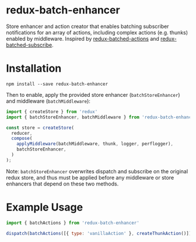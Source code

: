 # redux-batch-enhancer
Store enhancer and action creator that enables batching subscriber notifications for an array of actions, including complex actions (e.g. thunks) enabled by middleware. Inspired by [redux-batched-actions](https://github.com/tshelburne/redux-batched-actions) and [redux-batched-subscribe](https://github.com/tappleby/redux-batched-subscribe).

# Installation
```
npm install --save redux-batch-enhancer
```
Then to enable, apply the provided store enhancer (```batchStoreEnhancer```) and middleware (```batchMiddleware```):
```javascript
import { createStore } from 'redux'
import { batchStoreEnhancer, batchMiddleware } from 'redux-batch-enhancer'

const store = createStore(
  reducer,
  compose(
    applyMiddleware(batchMiddleware, thunk, logger, perflogger),
    batchStoreEnhancer,
  )
);
```
Note: ```batchStoreEnhancer``` overwrites dispatch and subscribe on the original redux store, and thus must be applied before any middleware or store enhancers that depend on these two methods.

# Example Usage
```javascript
import { batchActions } from 'redux-batch-enhancer'

dispatch(batchActions([{ type: 'vanillaAction' }, createThunkAction()]));
```
